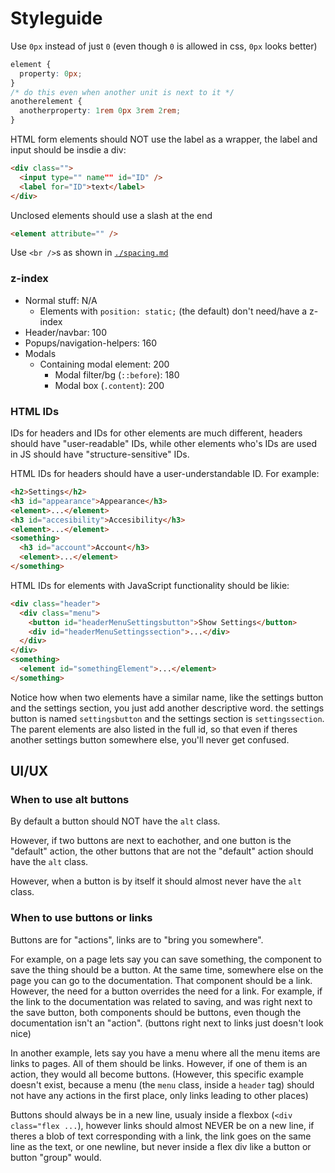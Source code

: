 # Styleguide

Use `0px` instead of just `0` (even though `0` is allowed in css, `0px` looks better)

```css
element {
  property: 0px;
}
/* do this even when another unit is next to it */
anotherelement {
  anotherproperty: 1rem 0px 3rem 2rem;
}
```

HTML form elements should NOT use the label as a wrapper, the label and input should be insdie a div:

```html
<div class="">
  <input type="" name"" id="ID" />
  <label for="ID">text</label>
</div>
```

Unclosed elements should use a slash at the end

```html
<element attribute="" />
```

Use `<br />`s as shown in [`./spacing.md`](./spacing.md)

### z-index

- Normal stuff: N/A
  - Elements with `position: static;` (the default) don't need/have a z-index
- Header/navbar: 100
- Popups/navigation-helpers: 160
- Modals
  - Containing modal element: 200
    - Modal filter/bg (`::before`): 180
    - Modal box (`.content`): 200

### HTML IDs

IDs for headers and IDs for other elements are much different, headers should have "user-readable" IDs, while other elements who's IDs are used in JS should have "structure-sensitive" IDs.

HTML IDs for headers should have a user-understandable ID. For example:

```html
<h2>Settings</h2>
<h3 id="appearance">Appearance</h3>
<element>...</element>
<h3 id="accesibility">Accesibility</h3>
<element>...</element>
<something>
  <h3 id="account">Account</h3>
  <element>...</element>
</something>
```

HTML IDs for elements with JavaScript functionality should be likie:

```html
<div class="header">
  <div class="menu">
    <button id="headerMenuSettingsbutton">Show Settings</button>
    <div id="headerMenuSettingssection">...</div>
  </div>
</div>
<something>
  <element id="somethingElement">...</element>
</something>
```

Notice how when two elements have a similar name, like the settings button and the settings section, you just add another descriptive word. the settings button is named `settingsbutton` and the settings section is `settingssection`. The parent elements are also listed in the full id, so that even if theres another settings button somewhere else, you'll never get confused.

## UI/UX

### When to use alt buttons

By default a button should NOT have the `alt` class.

However, if two buttons are next to eachother, and one button is the "default" action, the other buttons that are not the "default" action should have the `alt` class.

However, when a button is by itself it should almost never have the `alt` class.

### When to use buttons or links

Buttons are for "actions", links are to "bring you somewhere".

For example, on a page lets say you can save something, the component to save the thing should be a button. At the same time, somewhere else on the page you can go to the documentation. That component should be a link. However, the need for a button overrides the need for a link. For example, if the link to the documentation was related to saving, and was right next to the save button, both components should be buttons, even though the documentation isn't an "action". (buttons right next to links just doesn't look nice)

In another example, lets say you have a menu where all the menu items are links to pages. All of them should be links. However, if one of them is an action, they would all become buttons. (However, this specific example doesn't exist, because a menu (the `menu` class, inside a `header` tag) should not have any actions in the first place, only links leading to other places)

Buttons should always be in a new line, usualy inside a flexbox (`<div class="flex ...`), however links should almost NEVER be on a new line, if theres a blob of text corresponding with a link, the link goes on the same line as the text, or one newline, but never inside a flex div like a button or button "group" would.
